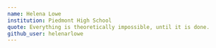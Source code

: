 ```yaml
---
name: Helena Lowe
institution: Piedmont High School
quote: Everything is theoretically impossible, until it is done.
github_user: helenarlowe
---
```

